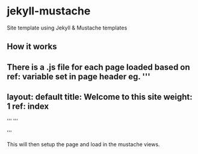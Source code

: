 # jekyll-mustache
Site template using Jekyll & Mustache templates

## How it works
There is a .js file for each page loaded based on ref: variable set in page header eg. 
'''
---
layout: default
title: Welcome to this site
weight: 1
ref: index
---
'''
'''
<script src="scripts/{{ page.ref }}.js"></script>
'''

This will then setup the page and load in the mustache views.

